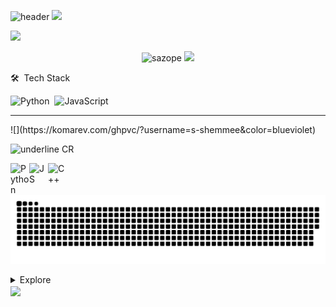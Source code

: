  ![header](https://capsule-render.vercel.app/api?type=waving&color=gradient&height=100&section=header&text=Hello%20there&fontSize=40) <img src="https://media.giphy.com/media/lGhBlBMIN2XsEteTN3/giphy.gif" width="60">


  

<img src="https://media.giphy.com/media/lGhBlBMIN2XsEteTN3/giphy.gif" width="60"> 

<p align="center"> 
    <img src="https://komarev.com/ghpvc/?username=sazope" alt="sazope"/> 
<img src="https://media.giphy.com/media/mGcNjsfWAjY5AEZNw6/giphy.gif" width="50"></h2>

<!-- TECHNOLOGIES -->     
🛠 &nbsp;Tech Stack

![Python](https://img.shields.io/badge/-Python-05122A?style=flat&logo=python)&nbsp;
![JavaScript](https://img.shields.io/badge/-JavaScript-05122A?style=flat&logo=javascript)&nbsp;    
<!-- lINE -->    
<hr>
![](https://komarev.com/ghpvc/?username=s-shemmee&color=blueviolet)



![underline CR](https://capsule-render.vercel.app/api?type=rect&color=gradient&customColorList=12&height=1&reversal=true)


<!-- Updated language and tools -->

<img align="left" alt="Python" width="30px"  src="https://cdn.jsdelivr.net/gh/devicons/devicon/icons/python/python-original.svg" />
<img align="left" alt="JS"  width="30px" src="https://cdn.jsdelivr.net/gh/devicons/devicon/icons/javascript/javascript-original.svg" />
<img align="left" alt="C++" width="30px"  src="https://cdn.jsdelivr.net/gh/devicons/devicon/icons/cplusplus/cplusplus-original.svg" />


<!-- SNAKE GAME -->
![github contribution grid snake animation](https://raw.githubusercontent.com/saedyousef/saedyousef/output/github-contribution-grid-snake.svg)

<!-- DROPDOWN -->
<details>
    <summary>Explore</summary>
    <li><a target="_blank" href="https://blog.stanleylim.me/maximizing-efficiency-and-impact---why-i-choose-mermaid-for-graph-creation">Maximizing Efficiency and Impact - Why I Choose Mermaid for Graph Creation — June 19, 2023</a></li><li><a target="_blank" href="https://blog.stanleylim.me/til-how-casing-can-break-netlify-functions">TIL How Casing Can Break Netlify Functions — February 27, 2023</a></li><li><a target="_blank" href="https://blog.stanleylim.me/godaddy-redirect-hack">GoDaddy Redirect Hack — December 20, 2022</a></li><li><a target="_blank" href="https://blog.stanleylim.me/airpods-not-charging-on-windows">Airpods Not Charging on Windows — August 19, 2022</a></li><li><a target="_blank" href="https://blog.stanleylim.me/the-fastest-way-to-develop-and-deploy-your-next-project">⚡ The Fastest Way to Develop and Deploy Your Next Project — June 09, 2022</a></li>
</details>

<a href="https://github.com/sazope">
  <img align="center" src="https://github-readme-stats.vercel.app/api/top-langs/?username=sazope&hide=java,html,tex&title_color=ffffff&text_color=c9cacc&icon_color=2bbc8a&bg_color=1d1f21&langs_count=3" />
</a>


